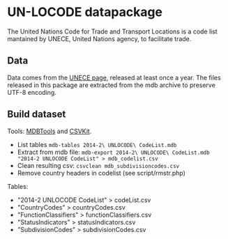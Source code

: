 # UN-LOCODE datapackage

The United Nations Code for Trade and Transport Locations is a code list mantained by UNECE, United Nations agency, to facilitate trade.

## Data

Data comes from the [UNECE page](http://www.unece.org/cefact/locode/welcome.html), released at least once a year. The files released in this package are extracted from the mdb archive to preserve UTF-8 encoding.

## Build dataset
Tools: [MDBTools](http://mdbtools.sourceforge.net/) and [CSVKit](https://github.com/onyxfish/csvkit).

- List tables ```mdb-tables 2014-2\ UNLOCODE\ CodeList.mdb```
- Extract from mdb file: ```mdb-export 2014-2\ UNLOCODE\ CodeList.mdb "2014-2 UNLOCODE CodeList" > mdb_codelist.csv```
- Clean resulting csv: ```csvclean mdb_subdivisioncodes.csv```
- Remove country headers in codelist (see script/rmstr.php)

Tables:

- "2014-2 UNLOCODE CodeList" > codeList.csv
- "CountryCodes" > countryCodes.csv
- "FunctionClassifiers" > functionClassifiers.csv
- "StatusIndicators" > statusIndicators.csv
- "SubdivisionCodes" > subdivisionCodes.csv

